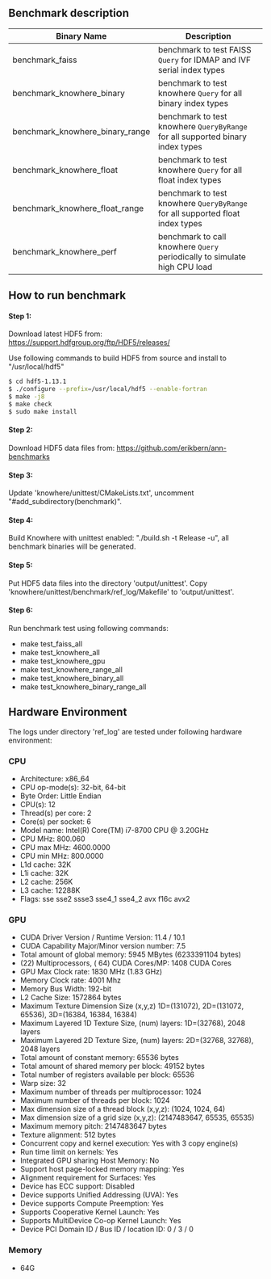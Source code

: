 ## Benchmark description

 Binary Name | Description
-------------|------------
benchmark_faiss | benchmark to test FAISS `Query` for IDMAP and IVF serial index types
benchmark_knowhere_binary | benchmark to test knowhere `Query` for all binary index types
benchmark_knowhere_binary_range | benchmark to test knowhere `QueryByRange` for all supported binary index types
benchmark_knowhere_float | benchmark to test knowhere `Query` for all float index types
benchmark_knowhere_float_range | benchmark to test knowhere `QueryByRange` for all supported float index types
benchmark_knowhere_perf | benchmark to call knowhere `Query` periodically to simulate high CPU load

## How to run benchmark
 
#### Step 1:
Download latest HDF5 from:
  https://support.hdfgroup.org/ftp/HDF5/releases/

Use following commands to build HDF5 from source and install to "/usr/local/hdf5"
```bash
$ cd hdf5-1.13.1
$ ./configure --prefix=/usr/local/hdf5 --enable-fortran
$ make -j8
$ make check
$ sudo make install
```

#### Step 2:
Download HDF5 data files from:
  https://github.com/erikbern/ann-benchmarks

#### Step 3:
Update 'knowhere/unittest/CMakeLists.txt',
uncomment "#add_subdirectory(benchmark)".

#### Step 4:
Build Knowhere with unittest enabled: "./build.sh -t Release -u",
all benchmark binaries will be generated.

#### Step 5:
Put HDF5 data files into the directory 'output/unittest'.
Copy 'knowhere/unittest/benchmark/ref_log/Makefile' to 'output/unittest'.

#### Step 6:
Run benchmark test using following commands:
  - make test_faiss_all
  - make test_knowhere_all
  - make test_knowhere_gpu
  - make test_knowhere_range_all
  - make test_knowhere_binary_all
  - make test_knowhere_binary_range_all

## Hardware Environment
The logs under directory 'ref_log' are tested under following hardware environment:
### CPU
  - Architecture:        x86_64
  - CPU op-mode(s):      32-bit, 64-bit
  - Byte Order:          Little Endian
  - CPU(s):              12
  - Thread(s) per core:  2
  - Core(s) per socket:  6
  - Model name:          Intel(R) Core(TM) i7-8700 CPU @ 3.20GHz
  - CPU MHz:             800.060
  - CPU max MHz:         4600.0000
  - CPU min MHz:         800.0000
  - L1d cache:           32K
  - L1i cache:           32K
  - L2 cache:            256K
  - L3 cache:            12288K
  - Flags:               sse sse2 ssse3 sse4_1 sse4_2 avx f16c avx2

### GPU
  - CUDA Driver Version / Runtime Version:         11.4 / 10.1
  - CUDA Capability Major/Minor version number:    7.5
  - Total amount of global memory:                 5945 MBytes (6233391104 bytes)
  - (22) Multiprocessors, ( 64) CUDA Cores/MP:     1408 CUDA Cores
  - GPU Max Clock rate:                            1830 MHz (1.83 GHz)
  - Memory Clock rate:                             4001 Mhz
  - Memory Bus Width:                              192-bit
  - L2 Cache Size:                                 1572864 bytes
  - Maximum Texture Dimension Size (x,y,z)         1D=(131072), 2D=(131072, 65536), 3D=(16384, 16384, 16384)
  - Maximum Layered 1D Texture Size, (num) layers: 1D=(32768), 2048 layers
  - Maximum Layered 2D Texture Size, (num) layers: 2D=(32768, 32768), 2048 layers
  - Total amount of constant memory:               65536 bytes
  - Total amount of shared memory per block:       49152 bytes
  - Total number of registers available per block: 65536
  - Warp size:                                     32
  - Maximum number of threads per multiprocessor:  1024
  - Maximum number of threads per block:           1024
  - Max dimension size of a thread block (x,y,z): (1024, 1024, 64)
  - Max dimension size of a grid size    (x,y,z): (2147483647, 65535, 65535)
  - Maximum memory pitch:                          2147483647 bytes
  - Texture alignment:                             512 bytes
  - Concurrent copy and kernel execution:          Yes with 3 copy engine(s)
  - Run time limit on kernels:                     Yes
  - Integrated GPU sharing Host Memory:            No
  - Support host page-locked memory mapping:       Yes
  - Alignment requirement for Surfaces:            Yes
  - Device has ECC support:                        Disabled
  - Device supports Unified Addressing (UVA):      Yes
  - Device supports Compute Preemption:            Yes
  - Supports Cooperative Kernel Launch:            Yes
  - Supports MultiDevice Co-op Kernel Launch:      Yes
  - Device PCI Domain ID / Bus ID / location ID:   0 / 3 / 0

### Memory
  - 64G
